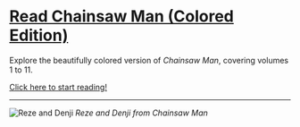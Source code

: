 # [Read Chainsaw Man (Colored Edition)](https://thanzeelhassan.github.io/CSM/Manga/Index.html)

Explore the beautifully colored version of *Chainsaw Man*, covering volumes 1 to 11. 



[Click here to start reading!](https://thanzeelhassan.github.io/CSM/Manga/Index.html)

---

![Reze and Denji](https://raw.githubusercontent.com/wayexit995/CSM/main/Manga/img/370852667_122098044134026433_3259430490755712967_n.jpg)
*Reze and Denji from Chainsaw Man*
